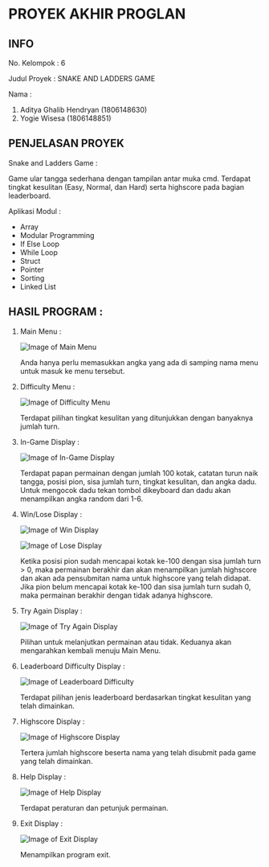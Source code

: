 # PROYEK AKHIR PROGLAN
## INFO
No. Kelompok : 6

Judul Proyek : SNAKE AND LADDERS GAME

Nama :
1. Aditya Ghalib Hendryan (1806148630)
2. Yogie Wisesa (1806148851)

## PENJELASAN PROYEK
Snake and Ladders Game :

Game ular tangga sederhana dengan tampilan antar muka cmd. Terdapat tingkat kesulitan (Easy, Normal, dan Hard) serta highscore pada bagian leaderboard.

Aplikasi Modul :

- Array
- Modular Programming
- If Else Loop
- While Loop
- Struct
- Pointer
- Sorting
- Linked List

## HASIL PROGRAM :

1. Main Menu :

   ![Image of Main Menu](https://raw.githubusercontent.com/AGhalibH/Proyek-Akhir-Proglan/master/Main%20Menu.png)

   Anda hanya perlu memasukkan angka yang ada di samping nama menu untuk masuk ke menu tersebut.

2. Difficulty Menu :

   ![Image of Difficulty Menu](https://raw.githubusercontent.com/AGhalibH/Proyek-Akhir-Proglan/master/Difficulty%20Display.png)

   Terdapat pilihan tingkat kesulitan yang ditunjukkan dengan banyaknya jumlah turn.

3. In-Game Display :

   ![Image of In-Game Display](https://raw.githubusercontent.com/AGhalibH/Proyek-Akhir-Proglan/master/In-Game%20Display.png)

   Terdapat papan permainan dengan jumlah 100 kotak, catatan turun naik tangga, posisi pion, sisa jumlah turn, tingkat kesulitan, dan angka dadu. Untuk mengocok dadu tekan tombol dikeyboard dan dadu akan menampilkan angka random dari 1-6.

4. Win/Lose Display :

   ![Image of Win Display](https://raw.githubusercontent.com/AGhalibH/Proyek-Akhir-Proglan/master/Win%20Display.png)
   
   ![Image of Lose Display](https://raw.githubusercontent.com/AGhalibH/Proyek-Akhir-Proglan/master/Lose%20Display.png)
   
   Ketika posisi pion sudah mencapai kotak ke-100 dengan sisa jumlah turn > 0, maka permainan berakhir dan akan menampilkan jumlah highscore dan akan ada pensubmitan nama untuk highscore yang telah didapat. Jika pion belum mencapai kotak ke-100 dan sisa jumlah turn sudah 0, maka permainan berakhir dengan tidak adanya highscore.

5. Try Again Display :

   ![Image of Try Again Display](https://raw.githubusercontent.com/AGhalibH/Proyek-Akhir-Proglan/master/Try%20Again%20Display.png)

   Pilihan untuk melanjutkan permainan atau tidak. Keduanya akan mengarahkan kembali menuju Main Menu.

6. Leaderboard Difficulty Display :

   ![Image of Leaderboard Difficulty](https://raw.githubusercontent.com/AGhalibH/Proyek-Akhir-Proglan/master/Leaderboard%20Difficulty.png)

   Terdapat pilihan jenis leaderboard berdasarkan tingkat kesulitan yang telah dimainkan.

7. Highscore Display :

   ![Image of Highscore Display](https://raw.githubusercontent.com/AGhalibH/Proyek-Akhir-Proglan/master/Highscore%20Display.png)

   Tertera jumlah highscore beserta nama yang telah disubmit pada game yang telah dimainkan.

8. Help Display :

   ![Image of Help Display](https://raw.githubusercontent.com/AGhalibH/Proyek-Akhir-Proglan/master/Help%20Display.png)

   Terdapat peraturan dan petunjuk permainan. 

9. Exit Display :

   ![Image of Exit Display](https://raw.githubusercontent.com/AGhalibH/Proyek-Akhir-Proglan/master/Exit.png)

   Menampilkan program exit.
